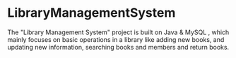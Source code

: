 # LibraryManagementSystem
The "Library Management System" project is  built on Java &amp; MySQL , which mainly focuses on basic operations in a library like adding new books, and updating new information, searching books and members and return books.  
